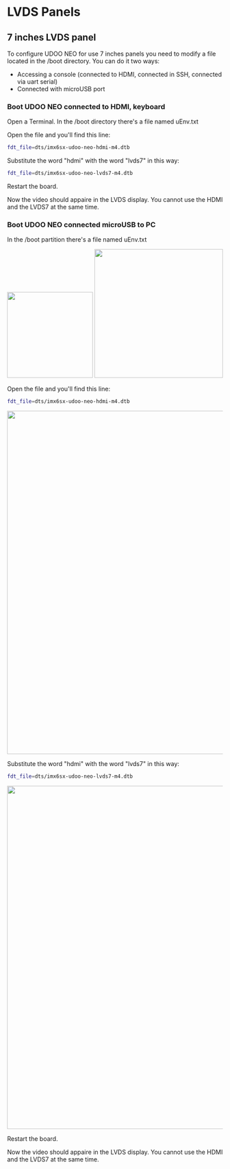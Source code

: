 # LVDS Panels

## 7 inches LVDS panel
To configure UDOO NEO for use 7 inches panels you need to modify a file located in the /boot directory.
You can do it two ways:
* Accessing a console (connected to HDMI, connected in SSH, connected via uart serial)
* Connected with microUSB port

### Boot UDOO NEO connected to HDMI, keyboard
Open a Terminal. In the /boot directory there's a file named uEnv.txt 

Open the file and you'll find this line:

``` bash
fdt_file=dts/imx6sx-udoo-neo-hdmi-m4.dtb
```

Substitute the word "hdmi" with the word "lvds7" in this way:

``` bash
fdt_file=dts/imx6sx-udoo-neo-lvds7-m4.dtb
```

Restart the board.

Now the video should appaire in the LVDS display. You cannot use the HDMI and the LVDS7 at the same time.


### Boot UDOO NEO connected microUSB to PC
In the /boot partition there's a file named uEnv.txt 

<img style="width:200px; " src="../img/gionji/DOCS_lvds_via_usb_01.PNG">

<img style="width:300px; " src="../img/gionji/DOCS_lvds_via_usb_02.PNG">

Open the file and you'll find this line:

``` bash
fdt_file=dts/imx6sx-udoo-neo-hdmi-m4.dtb
```

<img style="width:800px; " src="../img/gionji/DOCS_lvds_via_usb_03.PNG">

Substitute the word "hdmi" with the word "lvds7" in this way:

``` bash
fdt_file=dts/imx6sx-udoo-neo-lvds7-m4.dtb
```

<img style="width:800px; " src="../img/gionji/DOCS_lvds_via_usb_04.PNG">

Restart the board.

Now the video should appaire in the LVDS display. You cannot use the HDMI and the LVDS7 at the same time.

